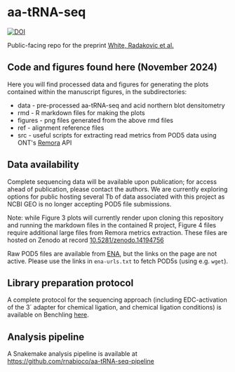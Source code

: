 # aa-tRNA-seq

[![DOI](https://zenodo.org/badge/888063728.svg)](https://doi.org/10.5281/zenodo.15653410)

Public-facing repo for the preprint [White, Radakovic et al.](https://www.biorxiv.org/content/10.1101/2024.11.18.623114v1)

## Code and figures found here (November 2024)

Here you will find processed data and figures for generating the plots contained within the manuscript figures, in the subdirectories:

* data - pre-processed aa-tRNA-seq and acid northern blot densitometry
* rmd - R markdown files for making the plots
* figures - png files generated from the above rmd files
* ref - alignment reference files
* src - useful scripts for extracting read metrics from POD5 data using ONT's [Remora](https://github.com/nanoporetech/remora) API

## Data availability

Complete sequencing data will be available upon publication; for access ahead of publication, please contact the authors. We are currently exploring options for public hosting several Tb of data associated with this project as NCBI GEO is no longer accepting POD5 file submissions.

Note: while Figure 3 plots will currently render upon cloning this repository and running the markdown files in the contained R project, Figure 4 files require additional large files from Remora metrics extraction. These files are hosted on Zenodo at record [10.5281/zenodo.14194756](https://zenodo.org/records/14194756)

Raw POD5 files are available from [ENA](https://www.ebi.ac.uk/ena/browser/view/ERP173835), but the links on the page are not active. Please use the links in `ena-urls.txt` to fetch POD5s (using e.g. `wget`).

## Library preparation protocol

A complete protocol for the sequencing approach (including EDC-activation of the 3´ adapter for chemical ligation, and chemical ligation conditions) is available on Benchling [here](https://benchling.com/protocols/1vXce4Gw/acylated-deacylated-trna-library-preparation-for-rna004-sequencing-final).

## Analysis pipeline

A Snakemake analysis pipeline is available at <https://github.com/rnabioco/aa-tRNA-seq-pipeline>
